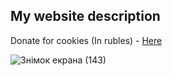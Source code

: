 ## My website description

Donate for cookies (In rubles) - [Here](https://support.mundiyt.ru/)


![Знімок екрана (143)](https://github.com/mundiyt/Tough-guy-website/assets/110762612/5a6058f8-24c3-41c7-bb01-c28b240ae569)
